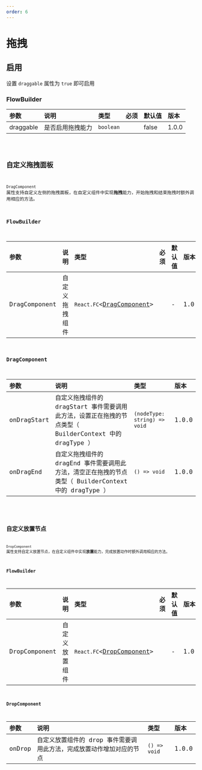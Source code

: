 ```yaml
---
order: 6
---
```


# 拖拽

## 启用

设置 `draggable` 属性为 `true` 即可启用

### FlowBuilder

| 参数      | 说明             | 类型      | 必须 | 默认值 | 版本  |
| :-------- | :--------------- | :-------- | :--- | :----- | :---- |
| draggable | 是否启用拖拽能力 | `boolean` |      | false  | 1.0.0 |

<code src="./demo/dragdrop/index.tsx" />

## 自定义拖拽面板

`DragComponent` 属性支持自定义左侧的拖拽面板，在自定义组件中实现**拖拽**能力，开始拖拽和结束拖拽时额外调用相应的方法。

### FlowBuilder

| 参数          | 说明           | 类型                                          | 必须 | 默认值 | 版本  |
| :------------ | :------------- | :-------------------------------------------- | :--- | :----- | :---- |
| DragComponent | 自定义拖拽组件 | `React.FC`\<[DragComponent](#dragcomponent)\> |      | -      | 1.0.0 |

### DragComponent

| 参数        | 说明                                                                                                    | 类型                         | 版本  |
| :---------- | :------------------------------------------------------------------------------------------------------ | :--------------------------- | :---- |
| onDragStart | 自定义拖拽组件的 dragStart 事件需要调用此方法，设置正在拖拽的节点类型（ BuilderContext 中的 dragType ） | `(nodeType: string) => void` | 1.0.0 |
| onDragEnd   | 自定义拖拽组件的 dragEnd 事件需要调用此方法，清空正在拖拽的节点类型（ BuilderContext 中的 dragType ）   | `() => void`                 | 1.0.0 |

<code src="./demo/dragdrop/drag.tsx" />

## 自定义放置节点

`DropComponent` 属性支持自定义放置节点，在自定义组件中实现**放置**能力，完成放置动作时额外调用相应的方法。

### FlowBuilder

| 参数          | 说明           | 类型                                          | 必须 | 默认值 | 版本  |
| :------------ | :------------- | :-------------------------------------------- | :--- | :----- | :---- |
| DropComponent | 自定义放置组件 | `React.FC`\<[DropComponent](#dropcomponent)\> |      | -      | 1.0.0 |

### DropComponent

| 参数   | 说明                                                                 | 类型         | 版本  |
| :----- | :------------------------------------------------------------------- | :----------- | :---- |
| onDrop | 自定义放置组件的 drop 事件需要调用此方法，完成放置动作增加对应的节点 | `() => void` | 1.0.0 |

<code src="./demo/dragdrop/drop.tsx" />
